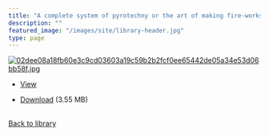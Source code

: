 ```yaml
---
title: "A complete system of pyrotechny or the art of making fire-works (endless amusement pamplet)"
description: ""
featured_image: "/images/site/library-header.jpg"
type: page
---
```


<a href="" target="_blank">![02dee08a18fb60e3c9cd03603a19c59b2b2fcf0ee65442de05a34e53d06bb58f.jpg](/images/library/02dee08a18fb60e3c9cd03603a19c59b2b2fcf0ee65442de05a34e53d06bb58f.jpg)</a>
* <a href="" target="_blank">View</a>

* [Download]() (3.55 MB)

<br />[Back to library](/library/)
